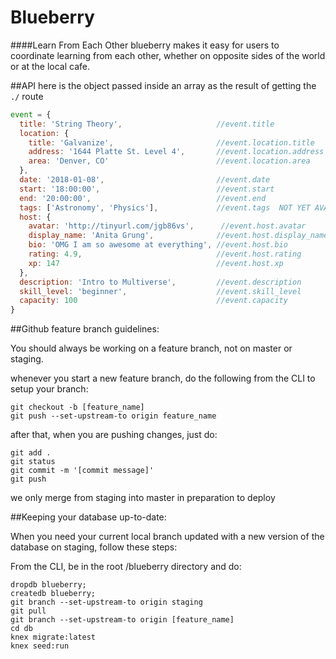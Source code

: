 # Blueberry
####Learn From Each Other
blueberry makes it easy for users to coordinate learning from each other, whether on opposite sides of the world or at the local cafe.

##API
here is the object passed inside an array as the result of getting the `./` route
```js
event = {
  title: 'String Theory',                     //event.title
  location: {
    title: 'Galvanize',                       //event.location.title
    address: '1644 Platte St. Level 4',       //event.location.address
    area: 'Denver, CO'                        //event.location.area
  },
  date: '2018-01-08',                         //event.date
  start: '18:00:00',                          //event.start
  end: '20:00:00',                            //event.end
  tags: ['Astronomy', 'Physics'],             //event.tags  NOT YET AVAILABLE
  host: {
    avatar: 'http://tinyurl.com/jgb86vs',      //event.host.avatar
    display_name: 'Anita Grung',              //event.host.display_name
    bio: 'OMG I am so awesome at everything', //event.host.bio
    rating: 4.9,                              //event.host.rating
    xp: 147                                   //event.host.xp
  },
  description: 'Intro to Multiverse',         //event.description
  skill_level: 'beginner',                    //event.skill_level
  capacity: 100                               //event.capacity
}
```

##Github feature branch guidelines:

You should always be working on a feature branch, not on master or staging.

whenever you start a new feature branch, do the following from the CLI to setup your branch:


```
git checkout -b [feature_name]
git push --set-upstream-to origin feature_name
```

after that, when you are pushing changes, just do:
```
git add .
git status
git commit -m '[commit message]'
git push
```

we only merge from staging into master in preparation to deploy

##Keeping your database up-to-date:

When you need your current local branch updated with a new version of the database on staging, follow these steps:

From the CLI, be in the root /blueberry directory and do:

```
dropdb blueberry;
createdb blueberry;
git branch --set-upstream-to origin staging
git pull
git branch --set-upstream-to origin [feature_name]
cd db
knex migrate:latest
knex seed:run
```
